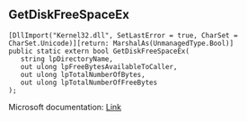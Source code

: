 ## GetDiskFreeSpaceEx

```
[DllImport("Kernel32.dll", SetLastError = true, CharSet = CharSet.Unicode)][return: MarshalAs(UnmanagedType.Bool)]
public static extern bool GetDiskFreeSpaceEx(
   string lpDirectoryName,
   out ulong lpFreeBytesAvailableToCaller,
   out ulong lpTotalNumberOfBytes,
   out ulong lpTotalNumberOfFreeBytes
);
```

Microsoft documentation: [Link](https://docs.microsoft.com/en-us/windows/win32/api/fileapi/nf-fileapi-getdiskfreespaceexw)
